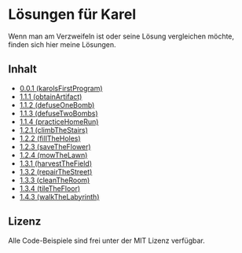 # Lösungen für Karel

Wenn man am Verzweifeln ist oder seine Lösung vergleichen möchte, finden sich hier meine Lösungen.

## Inhalt
  - [0.0.1 (karolsFirstProgram)](https://github.com/lukasnehrke/karel-solutions/blob/main/0.0.1%20karolsFirstProgram/solution.karel)
  - [1.1.1 (obtainArtifact)](https://github.com/lukasnehrke/karel-solutions/blob/main/1.1.1%20obtainArtifact/solution.karel)
  - [1.1.2 (defuseOneBomb)](https://github.com/lukasnehrke/karel-solutions/blob/main/1.1.2%20defuseOneBomb/solution.karel)
  - [1.1.3 (defuseTwoBombs)](https://github.com/lukasnehrke/karel-solutions/blob/main/1.1.3%20defuseTwoBombs/solution.karel)
  - [1.1.4 (practiceHomeRun)](https://github.com/lukasnehrke/karel-solutions/blob/main/1.1.4%20practiceHomeRun/solution.karel)
  - [1.2.1 (climbTheStairs)](https://github.com/lukasnehrke/karel-solutions/blob/main/1.2.1%20climbTheStairs/solution.karel)
  - [1.2.2 (fillTheHoles)](https://github.com/lukasnehrke/karel-solutions/blob/main/1.2.2%20fillTheHoles/solution.karel)
  - [1.2.3 (saveTheFlower)](https://github.com/lukasnehrke/karel-solutions/blob/main/1.2.3%20saveTheFlower/solution.karel)
  - [1.2.4 (mowTheLawn)](https://github.com/lukasnehrke/karel-solutions/blob/main/1.2.4%20mowTheLawn/solution.karel)
  - [1.3.1 (harvestTheField)](https://github.com/lukasnehrke/karel-solutions/blob/main/1.3.1%20harvestTheField/solution.karel)
  - [1.3.2 (repairTheStreet)](https://github.com/lukasnehrke/karel-solutions/blob/main/1.3.2%20repairTheStreet/solution.karel)
  - [1.3.3 (cleanTheRoom)](https://github.com/lukasnehrke/karel-solutions/blob/main/1.3.3%20cleanTheRoom/solution.karel)
  - [1.3.4 (tileTheFloor)](https://github.com/lukasnehrke/karel-solutions/blob/main/1.3.3%20tileTheFloor)
  - [1.4.3 (walkTheLabyrinth)](https://github.com/lukasnehrke/karel-solutions/blob/main/1.4.3%20walkTheLabyrinth/solution.karel)

## Lizenz

Alle Code-Beispiele sind frei unter der MIT Lizenz verfügbar.
